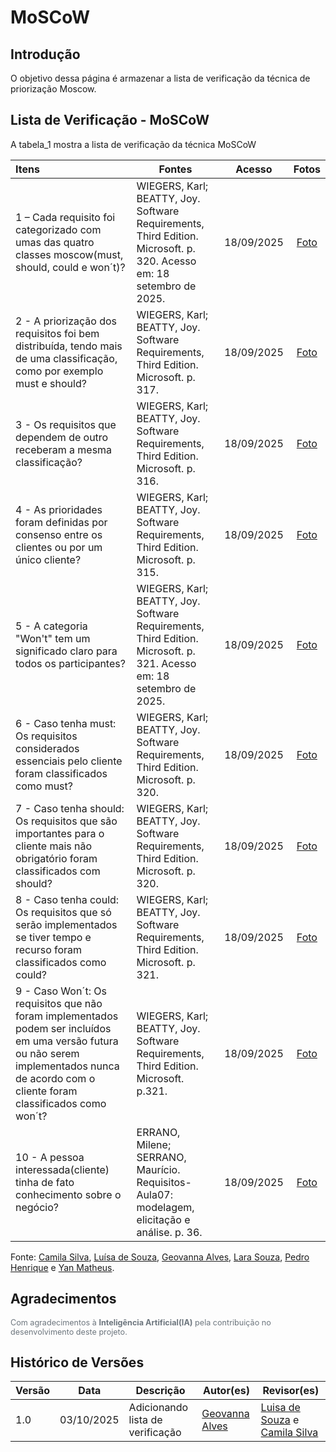 # MoSCoW

## Introdução

O objetivo dessa página é armazenar a lista de verificação da técnica de priorização Moscow.

## Lista de Verificação - MoSCoW

A tabela_1 mostra a lista de verificação da técnica MoSCoW

| Itens                                                                                                                                                                                        | Fontes                                                                                                               |   Acesso   |                                      Fotos                                       |
| :------------------------------------------------------------------------------------------------------------------------------------------------------------------------------------------- | -------------------------------------------------------------------------------------------------------------------- | :--------: | :------------------------------------------------------------------------------: |
| 1 – Cada requisito foi categorizado com umas das quatro classes moscow(must, should, could e won´t)?                                                                                         | WIEGERS, Karl; BEATTY, Joy. Software Requirements, Third Edition. Microsoft. p. 320. Acesso em: 18 setembro de 2025. | 18/09/2025 | [Foto](https://i.postimg.cc/BvbD3Ycw/Whats-App-Image-2025-10-03-at-23-00-16.jpg) |
| 2 \- A priorização dos requisitos foi bem distribuída, tendo mais de uma classificação, como por exemplo must e should?                                                                      | WIEGERS, Karl; BEATTY, Joy. Software Requirements, Third Edition. Microsoft. p. 317.                                 | 18/09/2025 |                [Foto](https://i.postimg.cc/76VyNVdn/image-10.jpg)                |
| 3 \- Os requisitos que dependem de outro receberam a mesma classificação?                                                                                                                    | WIEGERS, Karl; BEATTY, Joy. Software Requirements, Third Edition. Microsoft. p. 316.                                 | 18/09/2025 | [Foto](https://i.postimg.cc/N0cVPX6F/Whats-App-Image-2025-10-03-at-23-07-45.jpg) |
| 4 \- As prioridades foram definidas por consenso entre os clientes ou por um único cliente?                                                                                                  | WIEGERS, Karl; BEATTY, Joy. Software Requirements, Third Edition. Microsoft. p. 315.                                 | 18/09/2025 |                [Foto](https://i.postimg.cc/1RbZrfj3/image-11.jpg)                |
| 5 \- A categoria "Won't" tem um significado claro para todos os participantes?                                                                                                               | WIEGERS, Karl; BEATTY, Joy. Software Requirements, Third Edition. Microsoft. p. 321. Acesso em: 18 setembro de 2025. | 18/09/2025 |                [Foto](https://i.postimg.cc/PrnRqZ7p/image-12.jpg)                |
| 6 \- Caso tenha must: Os requisitos considerados essenciais pelo cliente foram classificados como must?                                                                                      | WIEGERS, Karl; BEATTY, Joy. Software Requirements, Third Edition. Microsoft. p. 320.                                 | 18/09/2025 |                [Foto](https://i.postimg.cc/8CfRWXJf/image-13.jpg)                |
| 7 \- Caso tenha should: Os requisitos que são importantes para o cliente mais não obrigatório foram classificados com should?                                                                | WIEGERS, Karl; BEATTY, Joy. Software Requirements, Third Edition. Microsoft. p. 320.                                 | 18/09/2025 |                [Foto](https://i.postimg.cc/wjyyby6P/image-14.jpg)                |
| 8 \- Caso tenha could: Os requisitos que só serão implementados se tiver tempo e recurso foram classificados como could?                                                                     | WIEGERS, Karl; BEATTY, Joy. Software Requirements, Third Edition. Microsoft. p. 321.                                 | 18/09/2025 |                [Foto](https://i.postimg.cc/HL1xZ6vM/image-15.jpg)                |
| 9 \- Caso Won´t: Os requisitos que não foram implementados podem ser incluídos em uma versão futura ou não serem implementados nunca de acordo com o cliente foram classificados como won´t? | WIEGERS, Karl; BEATTY, Joy. Software Requirements, Third Edition. Microsoft. p.321.                                  | 18/09/2025 |                [Foto](https://i.postimg.cc/FzwmfK2y/image-16.jpg)                |
| 10 \- A pessoa interessada(cliente) tinha de fato conhecimento sobre o negócio?                                                                                                              | ERRANO, Milene; SERRANO, Maurício. Requisitos-Aula07: modelagem, elicitação e análise. p. 36.                        | 18/09/2025 |                [Foto](https://i.postimg.cc/g0cJbxps/image-17.jpg)                |

Fonte: [Camila Silva](https://github.com/CamilaSilvaC), [Luísa de Souza](https://github.com/luisa12ll), [Geovanna Alves](https://github.com/GeovannaUmbelino), [Lara Souza](https://github.com/mel14-hub), [Pedro Henrique](https://github.com/pedrohpsantos) e [Yan Matheus](https://github.com/Yanmatheus0812).


## Agradecimentos

<div style="text-align:left; font-size:0.9em; color:#6c757d; margin-top:1em;">
  Com agradecimentos à <b>Inteligência Artificial(IA)</b> pela contribuição no desenvolvimento deste projeto.
</div>



## Histórico de Versões

| Versão | Data       | Descrição                        | Autor(es)                                             | Revisor(es)                                                                                      |
| ------ | ---------- | -------------------------------- | ----------------------------------------------------- | ------------------------------------------------------------------------------------------------ |
| 1.0    | 03/10/2025 | Adicionando lista de verificação | [Geovanna Alves](https://github.com/GeovannaUmbelino) | [Luisa de Souza](https://github.com/Luisa12ll) e [Camila Silva](https://github.com/CamilaSilvaC) |
